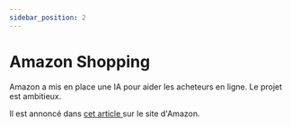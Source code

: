 ```yaml
---
sidebar_position: 2
---
```



# Amazon Shopping

Amazon a mis en place une IA pour aider les acheteurs en ligne. Le projet est ambitieux. 

Il est annoncé dans [cet article ](https://www.aboutamazon.com/news/retail/amazon-rufus) sur le site d'Amazon.